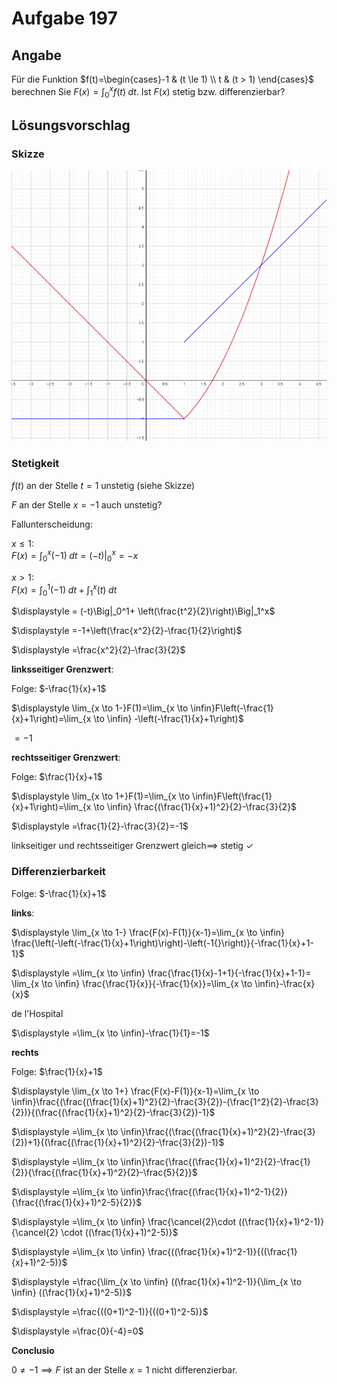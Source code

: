# Aufgabe 197
## Angabe

Für die Funktion $f(t)=\begin{cases}-1 & (t \le 1) \\ t & (t > 1) \end{cases}$ berechnen Sie $F(x)=\int_0^x f(t)\;dt$. Ist $F(x)$ stetig bzw. differenzierbar?

## Lösungsvorschlag

### Skizze

![c3ac91b1641c80468eb4075c96fc170d.png](./media/c3ac91b1641c80468eb4075c96fc170d.png)


### Stetigkeit

$f(t)$ an der Stelle $t=1$ unstetig (siehe Skizze)

$F$ an der Stelle $x =-1$ auch unstetig?

Fallunterscheidung:

$x \le 1$: \
$\displaystyle F(x)=\int_0^x (-1) \;dt=(-t)\Big|_0^x=-x$

$x >  1$:\
$F(x)=\int_0^1 (-1) \;dt + \int_1^x (t) \;dt$

$\displaystyle  = (-t)\Big|_0^1+ \left(\frac{t^2}{2}\right)\Big|_1^x$

$\displaystyle =-1+\left(\frac{x^2}{2}-\frac{1}{2}\right)$

$\displaystyle =\frac{x^2}{2}-\frac{3}{2}$


**linksseitiger Grenzwert**:

Folge: $-\frac{1}{x}+1$

$\displaystyle \lim_{x \to 1-}F(1)=\lim_{x \to \infin}F\left(-\frac{1}{x}+1\right)=\lim_{x \to \infin} -\left(-\frac{1}{x}+1\right)$

$= -1$

**rechtsseitiger Grenzwert**:

Folge: $\frac{1}{x}+1$

$\displaystyle \lim_{x \to 1+}F(1)=\lim_{x \to \infin}F\left(\frac{1}{x}+1\right)=\lim_{x \to \infin} \frac{(\frac{1}{x}+1)^2}{2}-\frac{3}{2}$

$\displaystyle =\frac{1}{2}-\frac{3}{2}=-1$

linkseitiger und rechtsseitiger Grenzwert gleich$\implies$ stetig $\checkmark$

### Differenzierbarkeit

Folge: $-\frac{1}{x}+1$

**links**:

$\displaystyle \lim_{x \to 1-} \frac{F(x)-F(1)}{x-1}=\lim_{x \to \infin} \frac{\left(-\left(-\frac{1}{x}+1\right)\right)-\left(-1{}\right)}{-\frac{1}{x}+1-1}$

$\displaystyle =\lim_{x \to \infin} \frac{\frac{1}{x}-1+1}{-\frac{1}{x}+1-1}= \lim_{x \to \infin} \frac{\frac{1}{x}}{-\frac{1}{x}}=\lim_{x \to \infin}-\frac{x}{x}$

de l'Hospital

$\displaystyle =\lim_{x \to \infin}-\frac{1}{1}=-1$

**rechts**

Folge: $\frac{1}{x}+1$

$\displaystyle \lim_{x \to 1+} \frac{F(x)-F(1)}{x-1}=\lim_{x \to \infin}\frac{(\frac{(\frac{1}{x}+1)^2}{2}-\frac{3}{2})-(\frac{1^2}{2}-\frac{3}{2})}{(\frac{(\frac{1}{x}+1)^2}{2}-\frac{3}{2})-1}$

$\displaystyle =\lim_{x \to \infin}\frac{(\frac{(\frac{1}{x}+1)^2}{2}-\frac{3}{2})+1}{(\frac{(\frac{1}{x}+1)^2}{2}-\frac{3}{2})-1}$

$\displaystyle =\lim_{x \to \infin}\frac{\frac{(\frac{1}{x}+1)^2}{2}-\frac{1}{2}}{\frac{(\frac{1}{x}+1)^2}{2}-\frac{5}{2}}$

$\displaystyle =\lim_{x \to \infin}\frac{\frac{(\frac{1}{x}+1)^2-1}{2}}{\frac{(\frac{1}{x}+1)^2-5}{2}}$

$\displaystyle =\lim_{x \to \infin} \frac{\cancel{2}\cdot ((\frac{1}{x}+1)^2-1)}{\cancel{2} \cdot ((\frac{1}{x}+1)^2-5)}$

$\displaystyle =\lim_{x \to \infin} \frac{((\frac{1}{x}+1)^2-1)}{((\frac{1}{x}+1)^2-5)}$

$\displaystyle =\frac{\lim_{x \to \infin} ((\frac{1}{x}+1)^2-1)}{\lim_{x \to \infin} ((\frac{1}{x}+1)^2-5)}$

$\displaystyle =\frac{((0+1)^2-1)}{((0+1)^2-5)}$

$\displaystyle =\frac{0}{-4}=0$

**Conclusio**

$0 \neq -1 \implies F$ ist an der Stelle $x=1$ nicht differenzierbar.  